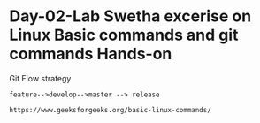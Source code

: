 # Day-02-Lab Swetha excerise on Linux Basic commands and git commands Hands-on 
Git Flow strategy 
```
feature-->develop-->master --> release
```

```
https://www.geeksforgeeks.org/basic-linux-commands/
```
